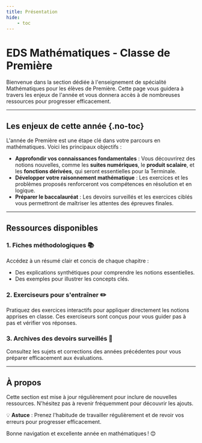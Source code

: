 ```yaml
---
title: Présentation
hide: 
    - toc
---
```


# EDS Mathématiques - Classe de Première

Bienvenue dans la section dédiée à l'enseignement de spécialité Mathématiques pour les élèves de Première. Cette page vous guidera à travers les enjeux de l'année et vous donnera accès à de nombreuses ressources pour progresser efficacement.

---

## Les enjeux de cette année {.no-toc}

L'année de Première est une étape clé dans votre parcours en mathématiques. Voici les principaux objectifs :

- **Approfondir vos connaissances fondamentales** : Vous découvrirez des notions nouvelles, comme les **suites numériques**, le **produit scalaire**, et les **fonctions dérivées**, qui seront essentielles pour la Terminale.
- **Développer votre raisonnement mathématique** : Les exercices et les problèmes proposés renforceront vos compétences en résolution et en logique.
- **Préparer le baccalauréat** : Les devoirs surveillés et les exercices ciblés vous permettront de maîtriser les attentes des épreuves finales.

---

## Ressources disponibles

### 1. **Fiches méthodologiques 📚**
Accédez à un résumé clair et concis de chaque chapitre :

* Des explications synthétiques pour comprendre les notions essentielles.
* Des exemples pour illustrer les concepts clés.

### 2. **Exerciseurs pour s'entraîner ✏️**
Pratiquez des exercices interactifs pour appliquer directement les notions apprises en classe. Ces exerciseurs sont conçus pour vous guider pas à pas et vérifier vos réponses.

### 3. **Archives des devoirs surveillés 📄**
Consultez les sujets et corrections des années précédentes pour vous préparer efficacement aux évaluations.

---

## À propos
Cette section est mise à jour régulièrement pour inclure de nouvelles ressources. N'hésitez pas à revenir fréquemment pour découvrir les ajouts.

💡 **Astuce** : Prenez l'habitude de travailler régulièrement et de revoir vos erreurs pour progresser efficacement.

Bonne navigation et excellente année en mathématiques ! 😊